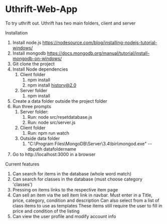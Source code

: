# Uthrift-Web-App

To try uthrift out. Uthrift has two main folders, client and server

Installation

1. Install node.js  https://nodesource.com/blog/installing-nodejs-tutorial-windows/
2. Install mongodb  https://docs.mongodb.org/manual/tutorial/install-mongodb-on-windows/
3. Git clone the project
4. Install Node dependencies 
   1. Client folder
      1. npm install
      2. npm install history@2.0
   2. Server folder
      1. npm install
5. Create a data folder outside the project folder
6. Run three prompts
   1. Server folder: 
      1. Run: node src/resetdatabase.js
      2. Run: node src/server.js
   2. Client folder
      1. Run: npm run watch
   3. Outside data folder
      1. "C:\Program Files\MongoDB\Server\3.4\bin\mongod.exe" --dbpath datafoldername
7. Go to http://localhost:3000 in a browser

Current features

1. Can search for items in the database (whole word match)
2. Can search for classes in the database (must choose category 'classes')
3. Pressing on items links to the respective item page
4. Can sell an item via the sell item link in navbar.
   Must enter in a Title, price, category, condition and description
   Can also select from a list of class items to use as templates
      These items still require the user to fill in price and condition of the listing
5. Can view the user profile and modify account info
